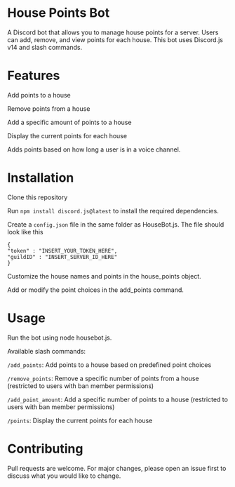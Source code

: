 # House Points Bot
A Discord bot that allows you to manage house points for a server. Users can add, remove, and view points for each house. This bot uses Discord.js v14 and slash commands.

# Features
Add points to a house

Remove points from a house

Add a specific amount of points to a house

Display the current points for each house

Adds points based on how long a user is in a voice channel.

# Installation
Clone this repository

Run `npm install discord.js@latest` to install the required dependencies.

Create a `config.json` file in the same folder as HouseBot.js.  The file should look like this
```
{
"token" : "INSERT_YOUR_TOKEN_HERE",
"guildID" : "INSERT_SERVER_ID_HERE"
}
```

Customize the house names and points in the house_points object.

Add or modify the point choices in the add_points command.

# Usage
Run the bot using node housebot.js.

Available slash commands:

`/add_points`: Add points to a house based on predefined point choices

`/remove_points`: Remove a specific number of points from a house (restricted to users with ban member permissions)

`/add_point_amount`: Add a specific number of points to a house (restricted to users with ban member permissions)

`/points`: Display the current points for each house

# Contributing
Pull requests are welcome. For major changes, please open an issue first to discuss what you would like to change.
